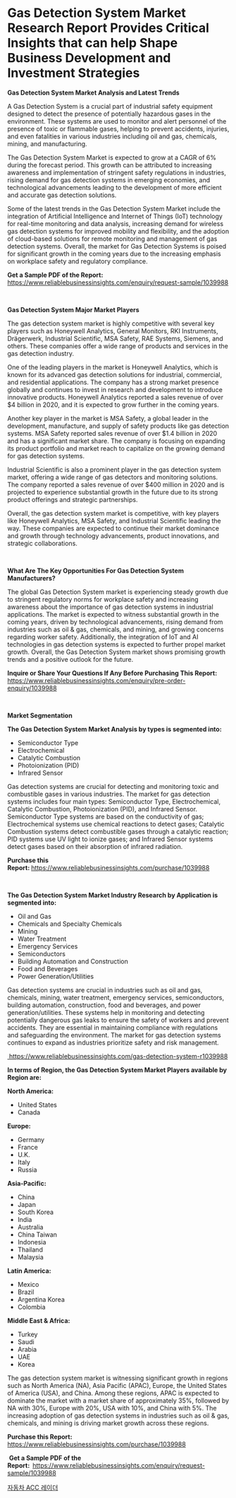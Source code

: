 <p><h1>Gas Detection System Market Research Report Provides Critical Insights that can help Shape Business Development and Investment Strategies</h1></p><p><strong>Gas Detection System Market Analysis and Latest Trends</strong></p>
<p><p>A Gas Detection System is a crucial part of industrial safety equipment designed to detect the presence of potentially hazardous gases in the environment. These systems are used to monitor and alert personnel of the presence of toxic or flammable gases, helping to prevent accidents, injuries, and even fatalities in various industries including oil and gas, chemicals, mining, and manufacturing.</p><p>The Gas Detection System Market is expected to grow at a CAGR of 6% during the forecast period. This growth can be attributed to increasing awareness and implementation of stringent safety regulations in industries, rising demand for gas detection systems in emerging economies, and technological advancements leading to the development of more efficient and accurate gas detection solutions.</p><p>Some of the latest trends in the Gas Detection System Market include the integration of Artificial Intelligence and Internet of Things (IoT) technology for real-time monitoring and data analysis, increasing demand for wireless gas detection systems for improved mobility and flexibility, and the adoption of cloud-based solutions for remote monitoring and management of gas detection systems. Overall, the market for Gas Detection Systems is poised for significant growth in the coming years due to the increasing emphasis on workplace safety and regulatory compliance.</p></p>
<p><strong>Get a Sample PDF of the Report:&nbsp;</strong> <a href="https://www.reliablebusinessinsights.com/enquiry/request-sample/1039988">https://www.reliablebusinessinsights.com/enquiry/request-sample/1039988</a></p>
<p>&nbsp;</p>
<p><strong>Gas Detection System Major Market Players</strong></p>
<p><p>The gas detection system market is highly competitive with several key players such as Honeywell Analytics, General Monitors, RKI Instruments, Drägerwerk, Industrial Scientific, MSA Safety, RAE Systems, Siemens, and others. These companies offer a wide range of products and services in the gas detection industry.</p><p>One of the leading players in the market is Honeywell Analytics, which is known for its advanced gas detection solutions for industrial, commercial, and residential applications. The company has a strong market presence globally and continues to invest in research and development to introduce innovative products. Honeywell Analytics reported a sales revenue of over $4 billion in 2020, and it is expected to grow further in the coming years.</p><p>Another key player in the market is MSA Safety, a global leader in the development, manufacture, and supply of safety products like gas detection systems. MSA Safety reported sales revenue of over $1.4 billion in 2020 and has a significant market share. The company is focusing on expanding its product portfolio and market reach to capitalize on the growing demand for gas detection systems.</p><p>Industrial Scientific is also a prominent player in the gas detection system market, offering a wide range of gas detectors and monitoring solutions. The company reported a sales revenue of over $400 million in 2020 and is projected to experience substantial growth in the future due to its strong product offerings and strategic partnerships.</p><p>Overall, the gas detection system market is competitive, with key players like Honeywell Analytics, MSA Safety, and Industrial Scientific leading the way. These companies are expected to continue their market dominance and growth through technology advancements, product innovations, and strategic collaborations.</p></p>
<p>&nbsp;</p>
<p><strong>What Are The Key Opportunities For Gas Detection System Manufacturers?</strong></p>
<p><p>The global Gas Detection System market is experiencing steady growth due to stringent regulatory norms for workplace safety and increasing awareness about the importance of gas detection systems in industrial applications. The market is expected to witness substantial growth in the coming years, driven by technological advancements, rising demand from industries such as oil & gas, chemicals, and mining, and growing concerns regarding worker safety. Additionally, the integration of IoT and AI technologies in gas detection systems is expected to further propel market growth. Overall, the Gas Detection System market shows promising growth trends and a positive outlook for the future.</p></p>
<p><strong>Inquire or Share Your Questions If Any Before Purchasing This Report:</strong> <a href="https://www.reliablebusinessinsights.com/enquiry/pre-order-enquiry/1039988">https://www.reliablebusinessinsights.com/enquiry/pre-order-enquiry/1039988</a></p>
<p>&nbsp;</p>
<p><strong>Market Segmentation</strong></p>
<p><strong>The Gas Detection System Market Analysis by types is segmented into:</strong></p>
<p><ul><li>Semiconductor Type</li><li>Electrochemical</li><li>Catalytic Combustion</li><li>Photoionization (PID)</li><li>Infrared Sensor</li></ul></p>
<p><p>Gas detection systems are crucial for detecting and monitoring toxic and combustible gases in various industries. The market for gas detection systems includes four main types: Semiconductor Type, Electrochemical, Catalytic Combustion, Photoionization (PID), and Infrared Sensor. Semiconductor Type systems are based on the conductivity of gas; Electrochemical systems use chemical reactions to detect gases; Catalytic Combustion systems detect combustible gases through a catalytic reaction; PID systems use UV light to ionize gases; and Infrared Sensor systems detect gases based on their absorption of infrared radiation.</p></p>
<p><strong>Purchase this Report:&nbsp;</strong><a href="https://www.reliablebusinessinsights.com/purchase/1039988">https://www.reliablebusinessinsights.com/purchase/1039988</a></p>
<p>&nbsp;</p>
<p><strong>The Gas Detection System Market Industry Research by Application is segmented into:</strong></p>
<p><ul><li>Oil and Gas</li><li>Chemicals and Specialty Chemicals</li><li>Mining</li><li>Water Treatment</li><li>Emergency Services</li><li>Semiconductors</li><li>Building Automation and Construction</li><li>Food and Beverages</li><li>Power Generation/Utilities</li></ul></p>
<p><p>Gas detection systems are crucial in industries such as oil and gas, chemicals, mining, water treatment, emergency services, semiconductors, building automation, construction, food and beverages, and power generation/utilities. These systems help in monitoring and detecting potentially dangerous gas leaks to ensure the safety of workers and prevent accidents. They are essential in maintaining compliance with regulations and safeguarding the environment. The market for gas detection systems continues to expand as industries prioritize safety and risk management.</p></p>
<p><a href="https://www.reliablebusinessinsights.com/gas-detection-system-r1039988">&nbsp;https://www.reliablebusinessinsights.com/gas-detection-system-r1039988</a></p>
<p><strong>In terms of Region, the Gas Detection System Market Players available by Region are:</strong></p>
<p>
    <p> <strong> North America: </strong>
        <ul>
            <li>United States</li>
            <li>Canada</li>
        </ul>
        </p> 
    <p> <strong> Europe: </strong>
        <ul>
            <li>Germany</li>
            <li>France</li>
            <li>U.K.</li>
            <li>Italy</li>
            <li>Russia</li>
        </ul>
        </p> 
    <p> <strong> Asia-Pacific: </strong>
        <ul>
            <li>China</li>
            <li>Japan</li>
            <li>South Korea</li>
            <li>India</li>
            <li>Australia</li>
            <li>China Taiwan</li>
            <li>Indonesia</li>
            <li>Thailand</li>
            <li>Malaysia</li>
        </ul>
        </p> 
    <p> <strong> Latin America: </strong>
        <ul>
            <li>Mexico</li>
            <li>Brazil</li>
            <li>Argentina Korea</li>
            <li>Colombia</li>
        </ul>
        </p> 
    <p> <strong> Middle East & Africa: </strong>
        <ul>
            <li>Turkey</li>
            <li>Saudi</li>
            <li>Arabia</li>
            <li>UAE</li>
            <li>Korea</li>
        </ul>
    </p>
    </p>
<p><p>The gas detection system market is witnessing significant growth in regions such as North America (NA), Asia Pacific (APAC), Europe, the United States of America (USA), and China. Among these regions, APAC is expected to dominate the market with a market share of approximately 35%, followed by NA with 30%, Europe with 20%, USA with 10%, and China with 5%. The increasing adoption of gas detection systems in industries such as oil & gas, chemicals, and mining is driving market growth across these regions.</p></p>
<p><strong>Purchase this Report: </strong><a href="https://www.reliablebusinessinsights.com/purchase/1039988">https://www.reliablebusinessinsights.com/purchase/1039988</a></p>
<p>&nbsp;<strong>Get a Sample PDF of the Report:&nbsp;&nbsp;</strong><a href="https://www.reliablebusinessinsights.com/enquiry/request-sample/1039988">https://www.reliablebusinessinsights.com/enquiry/request-sample/1039988</a></p>
<p><strong></strong></p>
<p><p><a href="https://github.com/ZacharyScthmitt4465/Market-Research-Report-List-2/blob/main/3081183162763.md">자동차 ACC 레이더</a></p></p>